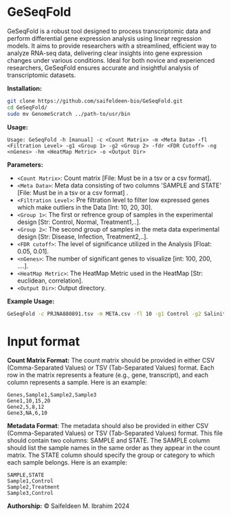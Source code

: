 # GeSeqFold
GeSeqFold is a robust tool designed to process transcriptomic data and perform differential gene expression analysis using linear regression models. It aims to provide researchers with a streamlined, efficient way to analyze RNA-seq data, delivering clear insights into gene expression changes under various conditions. Ideal for both novice and experienced researchers, GeSeqFold ensures accurate and insightful analysis of transcriptomic datasets.

**Installation:**

```bash
git clone https://github.com/saifeldeen-bio/GeSeqFold.git
cd GeSeqFold/
sudo mv GenomeScratch ../path-to/usr/bin
```
**Usage:**

```
Usage: GeSeqFold -h [manual] -c <Count Matrix> -m <Meta Data> -fl <Filtration Level> -g1 <Group 1> -g2 <Group 2> -fdr <FDR Cutoff> -ng <nGenes> -hm <HeatMap Metric> -o <Output Dir>
```

**Parameters:**
- `<Count Matrix>`: Count matrix [File: Must be in a tsv or a csv format].
- `<Meta Data>`: Meta data consisting of two columns 'SAMPLE and STATE' [File: Must be in a tsv or a csv format] .
- `<Filtration Level>`: Pre filtration level to filter low expressed genes which make outliers in the Data [Int: 10, 20, 30].
- `<Group 1>`: The first or refrence group of samples in the experimental design [Str: Control, Normal, Treatment1,..].
- `<Group 2>`: The second group of samples in the meta data experimental design [Str: Disease, Infection, Treatment2,..].
- `<FDR cutoff>`: The level of significance utilized in the Analysis [Float: 0.05, 0.01].
- `<nGenes>`: The number of significant genes to visualize [int: 100, 200, ....].
- `<HeatMap Metric>`: The HeatMap Metric used in the HeatMap [Str: euclidean, correlation].
- `<Output Dir>`: Output directory.

**Example Usage:**
```bash
GeSeqFold -c PRJNA880891.tsv -m META.csv -fl 10 -g1 Control -g2 Salinity -fdr 0.05 -ng 100 -hm euclidean --out results
```
# Input format
**Count Matrix Format:**
The count matrix should be provided in either CSV (Comma-Separated Values) or TSV (Tab-Separated Values) format. Each row in the matrix represents a feature (e.g., gene, transcript), and each column represents a sample. Here is an example:
```
Genes,Sample1,Sample2,Sample3
Gene1,10,15,20
Gene2,5,8,12
Gene3,NA,6,10
```
**Metadata Format**:
The metadata should also be provided in either CSV (Comma-Separated Values) or TSV (Tab-Separated Values) format. This file should contain two columns: SAMPLE and STATE. The SAMPLE column should list the sample names in the same order as they appear in the count matrix. The STATE column should specify the group or category to which each sample belongs. Here is an example:
```
SAMPLE,STATE
Sample1,Control
Sample2,Treatment
Sample3,Control
```
**Authorship:**
© Saifeldeen M. Ibrahim 2024
